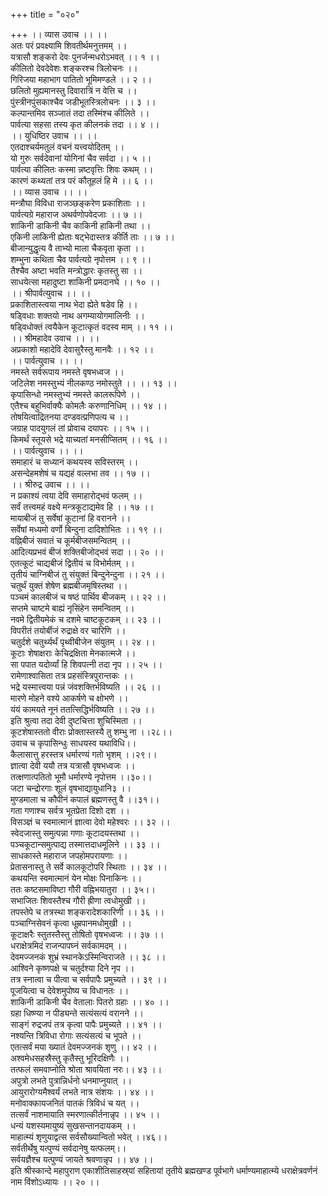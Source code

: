 +++
title = "०२०"

+++
।। व्यास उवाच ।। ।।  
अतः परं प्रवक्ष्यामि शिवतीर्थमनुत्तमम् ।।  
यत्रासौ शङ्करो देवः पुनर्जन्मधरोऽभवत् ।। १ ।।  
कीलितो देवदेवेशः शङ्करश्च त्रिलोचनः ।।  
गिरिजया महाभाग पातितो भूमिमण्डले ।। २ ।।  
छलितो मुह्यमानस्तु दिवारात्रिं न वेत्ति च ।।  
पुंस्त्रीनपुंसकाश्चैव जडीभूतस्त्रिलोचनः ।। ३ ।।  
कल्पान्तमिव सञ्जातं तदा तस्मिंश्च कीलिते ।।  
पार्वत्या सहसा तस्य कृत कीलनकं तदा ।। ४ ।।  
।। युधिष्ठिर उवाच ।। ।।  
एतदाश्चर्यमतुलं वचनं यत्त्वयोदितम् ।।  
यो गुरुः सर्वदेवानां योगिनां चैव सर्वदा ।। ५ ।।  
पार्वत्या कीलितः कस्मा न्नष्टवृत्तिः शिवः कथम् ।।  
कारणं कथ्यतां तत्र परं कौतूहलं हि मे ।। ६ ।।  
।। व्यास उवाच ।। ।।  
मन्त्रौघा विविधा राजञ्छङ्करेण प्रकाशिताः ।।  
पार्वत्यग्रे महाराज अथर्वणोपवेदजाः ।। ७ ।।  
शाकिनी डाकिनी चैव काकिनी हाकिनी तथा ।।  
एकिनी लाकिनी ह्येताः षट्भेदास्तत्र कीर्ति ताः ।। ७ ।।  
बीजान्युद्धृत्य वै ताभ्यो माला चैकवृता कृता ।।  
शम्भुना कथिता चैव पार्वत्यग्रे नृपोत्तम ।। ९ ।।  
तैश्चैव अष्टा भवति मन्त्रोद्धारः कृतस्तु सा ।।  
साधयेत्सा महादुष्टा शाकिनी प्रमदानघे ।। १० ।।  
।। श्रीपार्वत्युवाच ।। ।।  
प्रकाशितास्त्वया नाथ भेदा ह्येते षडेव हि ।।  
षड्विधाः शक्तयो नाथ अगम्यायोगमालिनीः ।।  
षड्विधोक्तं त्वयैकेन कूटात्कृतं वदस्व माम् ।। ११ ।।  
।। श्रीमहादेव उवाच ।। ।।  
अप्रकाशो महादेवि देवासुरैस्तु मानवैः ।। १२ ।।  
।। पार्वत्युवाच ।। ।।  
नमस्ते सर्वरूपाय नमस्ते वृषभध्वज ।।  
जटिलेश नमस्तुभ्यं नीलकण्ठ नमोस्तुते ।। ।। १३ ।।  
कृपासिन्धो नमस्तुभ्यं नमस्ते कालरूपिणे ।।  
एतैश्च बहुभिर्वाक्यैः कोमलैः करुणानिधिम् ।। १४ ।।  
तोषयित्वाद्रितनया दण्डवत्प्रणिपत्य च ।।  
जग्राह पादयुगलं तां प्रोवाच दयापरः ।। १५ ।।  
किमर्थं स्तूयसे भद्रे याच्यतां मनसीप्सितम् ।। १६ ।।  
।। पार्वत्युवाच ।। ।।  
समाहारं च सध्यानं कथयस्व सविस्तरम् ।।  
असन्देहमशेषं च यद्यहं वल्लभा तव ।। १७ ।।  
।। श्रीरुद्र उवाच ।। ।।  
न प्रकाश्यं त्वया देवि समाहारोद्भवं फलम् ।।  
सर्वं तत्त्वमहं वक्ष्ये मन्त्रकूटाद्यमेव हि ।। १७ ।।  
मायाबीजं तु सर्वेषां कूटानां हि वरानने ।।  
सर्वेषां मध्यमो वर्णो बिन्दुना दादिशोभितः ।। १९ ।।  
वह्निबीजं सवातं च कूर्मबीजसमन्वितम् ।।  
आदित्यप्रभवं बीजं शक्तिबीजोद्भवं सदा ।। २० ।।  
एतत्कूटं चाद्यबीजं द्वितीयं च विभोर्मतम् ।।  
तृतीयं चाग्निबीजं तु संयुक्तं बिन्दुनेन्दुना ।। २१ ।।  
चतुर्थं युक्तं शेषेण ब्रह्मबीजमृषिस्तथा ।।  
पञ्चमं कालबीजं च षष्ठं पार्थिव बीजकम् ।। २२ ।।  
सप्तमे चाष्टमे बाह्यं नृसिंहेन समन्वितम् ।।  
नवमे द्वितीयमेकं च दशमे चाष्टकूटकम् ।। २३ ।।  
विपरीतं तयोर्बीजं रुद्राक्षे वर चारिणि ।।  
चतुर्दशे चतुर्थ्यर्थं पृथ्वीबीजेन संयुतम् ।। २४ ।।  
कूटाः शेषाक्षराः केचिद्रक्षिता मेनकात्मजे ।।  
सा पपात यदोर्व्यां हि शिवपत्नी तदा नृप ।। २५ ।।  
रामेणाश्वासिता तत्र प्रहसंस्त्रिपुरान्तकः ।।  
भद्रे यस्मात्त्वया पन्नं जंवशक्तिर्भविष्यति ।। २६ ।।  
मारणे मोहने वश्ये आकर्षणे च क्षोभणे ।।  
यंयं कामयते नूनं ततत्सिद्धिर्भविष्यति ।। २७ ।।  
इति श्रुत्वा तदा देवी दुष्टचित्ता शुचिस्मिता ।।  
कूटशेषास्ततो वीराः प्रोक्तास्तस्यै तु शम्भु ना ।।२८।।  
उवाच च कृपासिन्धुः साधयस्व यथाविधि।।  
कैलासात्तु हरस्तत्र धर्मारण्यं गतो भृशम् ।।२९।।  
ज्ञात्वा देवी ययौ तत्र यत्रासौ वृषभध्वजः ।।  
तत्क्षणात्पतितो भूमौ धर्मारण्ये नृपोत्तम ।।३०।।  
जटा चन्द्रोरगाः शूलं वृषभाद्यायुधानि३ ।।  
मुण्डमाला च कौपीनं कपालं ब्रह्मणस्तु वै ।।३१।।  
गता गणाश्च सर्वत्र भूतप्रेता दिशो दश ।।  
विसञ्ज्ञं च स्वमात्मानं ज्ञात्वा देवो महेश्वरः ।। ३२ ।।  
स्वेदजास्तु समुत्पन्ना गणाः कूटादयस्तथा ।।  
पञ्चकूटान्समुत्पाद्य तस्मात्तदाधमूलिने ।। ३३ ।।  
साधकास्ते महाराज जपहोमपरायणाः ।।  
प्रेतासनास्तु ते सर्वे कालकूटोपरि स्थिताः ।। ३४ ।।  
कथयन्ति स्वमात्मानं येन मोक्षः पिनाकिनः ।।  
ततः कष्टसमाविष्टा गौरी वह्निभयातुरा ।। ३५।।  
सभाजितः शिवस्तैश्च गौरी ह्रीणा त्वधोमुखी ।।  
तपस्तेपे च तत्रस्था शङ्करादेशकारिणी ।। ३६ ।।  
पञ्चाग्निसेवनं कृत्वा धूम्रपानमधोमुखी ।।  
कूटाक्षरैः स्तुतस्तैस्तु तोषितो वृषभध्वजः ।। ३७ ।।  
धराक्षेत्रमिदं राजन्पापघ्नं सर्वकामदम् ।।  
देवमज्जनकं शुभ्रं स्थानकेऽस्मिन्विराजते ।। ३८ ।।  
आश्विने कृष्णपक्षे च चतुर्दश्या दिने नृप ।।  
तत्र स्नात्वा च पीत्वा च सर्वपापैः प्रमुच्यते ।। ३९ ।।  
पूजयित्वा च देवेशमुपोष्य च विधानतः ।।  
शाकिनी डाकिनी चैव वेतालाः पितरो ग्रहाः ।। ४० ।।  
ग्रहा धिष्ण्या न पीड्यन्ते सत्यंसत्यं वरानने ।।  
साङ्गं रुद्रजपं तत्र कृत्वा पापैः प्रमुच्यते ।। ४१ ।।  
नश्यन्ति त्रिविधा रोगाः सत्यंसत्यं च भूपते ।।  
एतत्सर्वं मया ख्यातं देवमज्जनकं शृणु ।। ४२ ।।  
अश्वमेधसहस्रैस्तु कृतैस्तु भूरिदक्षिणैः ।।  
तत्फलं समवाप्नोति श्रोता श्रावयिता नरः।। ४३ ।।  
अपुत्रो लभते पुत्रान्निर्धनो धनमाप्नुयात् ।।  
आयुरारोग्यमैश्वर्यं लभते नात्र संशयः ।। ४४ ।।  
मनोवाक्कायजनितं पातकं त्रिविधं च यत् ।।  
तत्सर्वं नाशमायाति स्मरणात्कीर्तनान्नृप ।। ४५ ।।  
धन्यं यशस्यमायुष्यं सुखसन्तानदायकम् ।।  
माहात्म्यं शृणुयाद्वत्स सर्वसौख्यान्वितो भवेत् ।।४६।।  
सर्वतीर्थेषु यत्पुण्यं सर्वदानेषु यत्फलम्।।  
सर्वयज्ञैश्च यत्पुण्यं जायते श्रवणान्नृप ।। ४७ ।।  
इति श्रीस्कान्दे महापुराण एकाशीतिसाहस्र्यां सहितायां तृतीये ब्रह्मखण्ड पूर्वभागे धर्माण्यमाहात्म्ये धराक्षेत्रवर्णनं नाम विंशोऽध्यायः ।। २० ।।